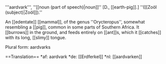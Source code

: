 '''aardvark''', ''[[noun (part of speech)|noun]]'' [D., [[earth-pig]].] ''([[Zoöl (subject)|Zo&ouml;l]]).''

An [[edentate]] [[mammal]], of the genus ''Orycteropus'', somewhat resembling a [[pig]], common in some parts of Southern Africa. It [[burrows]] in the ground, and feeds entirely on [[ant]]s, which it [[catches]] with its long, [[slimy]] tongue.

Plural form: aardvarks

==Translation==
*af: aardvark
*de: [[Erdferkel]]
*nl: [[aardvarken]]